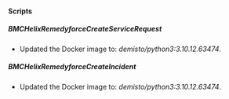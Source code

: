 
#### Scripts
##### BMCHelixRemedyforceCreateServiceRequest
- Updated the Docker image to: *demisto/python3:3.10.12.63474*.
##### BMCHelixRemedyforceCreateIncident
- Updated the Docker image to: *demisto/python3:3.10.12.63474*.